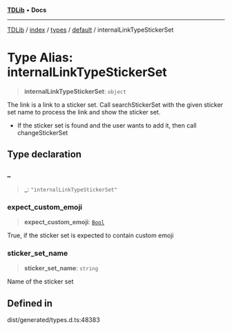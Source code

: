 [**TDLib**](../../../../../../README.md) • **Docs**

***

[TDLib](../../../../../../modules.md) / [index](../../../../../README.md) / [types](../../../README.md) / [default](../README.md) / internalLinkTypeStickerSet

# Type Alias: internalLinkTypeStickerSet

> **internalLinkTypeStickerSet**: `object`

The link is a link to a sticker set. Call searchStickerSet with the given sticker set name to process the link and show the sticker set.

- If the sticker set is found and the user wants to add it, then call changeStickerSet

## Type declaration

### \_

> **\_**: `"internalLinkTypeStickerSet"`

### expect\_custom\_emoji

> **expect\_custom\_emoji**: [`Bool`](Bool.md)

True, if the sticker set is expected to contain custom emoji

### sticker\_set\_name

> **sticker\_set\_name**: `string`

Name of the sticker set

## Defined in

dist/generated/types.d.ts:48383
